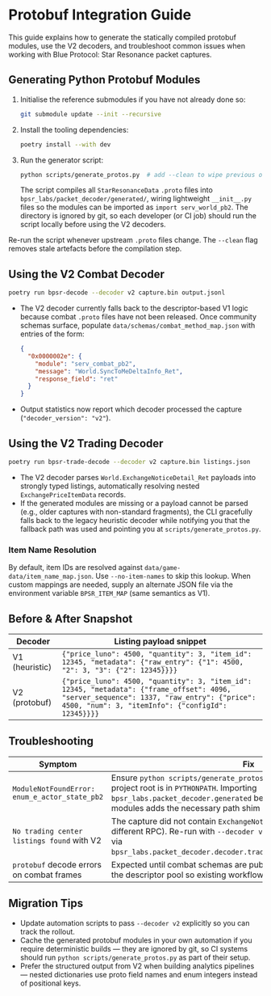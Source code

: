 # Protobuf Integration Guide

This guide explains how to generate the statically compiled protobuf modules, use the V2 decoders, and troubleshoot common issues when working with Blue Protocol: Star Resonance packet captures.

## Generating Python Protobuf Modules

1. Initialise the reference submodules if you have not already done so:
   ```bash
   git submodule update --init --recursive
   ```
2. Install the tooling dependencies:
   ```bash
   poetry install --with dev
   ```
3. Run the generator script:
   ```bash
   python scripts/generate_protos.py  # add --clean to wipe previous outputs
   ```
   The script compiles all `StarResonanceData` `.proto` files into `bpsr_labs/packet_decoder/generated/`, wiring lightweight `__init__.py` files so the modules can be imported as `import serv_world_pb2`. The directory is ignored by git, so each developer (or CI job) should run the script locally before using the V2 decoders.

Re-run the script whenever upstream `.proto` files change. The `--clean` flag removes stale artefacts before the compilation step.

## Using the V2 Combat Decoder

```bash
poetry run bpsr-decode --decoder v2 capture.bin output.jsonl
```

* The V2 decoder currently falls back to the descriptor-based V1 logic because combat `.proto` files have not been released. Once community schemas surface, populate `data/schemas/combat_method_map.json` with entries of the form:
  ```json
  {
    "0x0000002e": {
      "module": "serv_combat_pb2",
      "message": "World.SyncToMeDeltaInfo_Ret",
      "response_field": "ret"
    }
  }
  ```
* Output statistics now report which decoder processed the capture (`"decoder_version": "v2"`).

## Using the V2 Trading Decoder

```bash
poetry run bpsr-trade-decode --decoder v2 capture.bin listings.json
```

* The V2 decoder parses `World.ExchangeNoticeDetail_Ret` payloads into strongly typed listings, automatically resolving nested `ExchangePriceItemData` records.
* If the generated modules are missing or a payload cannot be parsed (e.g., older captures with non-standard fragments), the CLI gracefully falls back to the legacy heuristic decoder while notifying you that the fallback path was used and pointing you at `scripts/generate_protos.py`.

### Item Name Resolution

By default, item IDs are resolved against `data/game-data/item_name_map.json`. Use `--no-item-names` to skip this lookup. When custom mappings are needed, supply an alternate JSON file via the environment variable `BPSR_ITEM_MAP` (same semantics as V1).

## Before & After Snapshot

| Decoder | Listing payload snippet |
| --- | --- |
| V1 (heuristic) | `{"price_luno": 4500, "quantity": 3, "item_id": 12345, "metadata": {"raw_entry": {"1": 4500, "2": 3, "3": {"2": 12345}}}}` |
| V2 (protobuf) | `{"price_luno": 4500, "quantity": 3, "item_id": 12345, "metadata": {"frame_offset": 4096, "server_sequence": 1337, "raw_entry": {"price": 4500, "num": 3, "itemInfo": {"configId": 12345}}}}` |

## Troubleshooting

| Symptom | Fix |
| --- | --- |
| `ModuleNotFoundError: enum_e_actor_state_pb2` | Ensure `python scripts/generate_protos.py` has been executed and the project root is in `PYTHONPATH`. Importing `bpsr_labs.packet_decoder.generated` before accessing individual modules adds the necessary path shim automatically. |
| `No trading center listings found` with V2 | The capture did not contain `ExchangeNoticeDetail` payloads (e.g., different RPC). Re-run with `--decoder v1` or inspect the raw fragment via `bpsr_labs.packet_decoder.decoder.trading_center_decode.iter_frames`. |
| `protobuf` decode errors on combat frames | Expected until combat schemas are published. V2 silently falls back to the descriptor pool so existing workflows continue to function. |

## Migration Tips

* Update automation scripts to pass `--decoder v2` explicitly so you can track the rollout.
* Cache the generated protobuf modules in your own automation if you require deterministic builds — they are ignored by git, so CI systems should run `python scripts/generate_protos.py` as part of their setup.
* Prefer the structured output from V2 when building analytics pipelines — nested dictionaries use proto field names and enum integers instead of positional keys.
